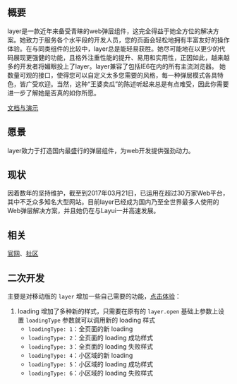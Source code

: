 
## 概要
layer是一款近年来备受青睐的web弹层组件，这完全得益于她全方位的解决方案。她致力于服务各个水平段的开发人员，您的页面会轻松地拥有丰富友好的操作体验。在与同类组件的比较中，layer总是能轻易获胜。她尽可能地在以更少的代码展现更强健的功能，且格外注重性能的提升、易用和实用性，正因如此，越来越多的开发者将媚眼投上了layer。layer兼容了包括IE6在内的所有主流浏览器。 她数量可观的接口，使得您可以自定义太多您需要的风格，每一种弹层模式各具特色，皆广受欢迎。当然，这种“王婆卖瓜”的陈述听起来总是有点难受，因此你需要进一步了解她是否真的如你所愿。

[文档与演示](http://layer.layui.com/) 

## 愿景
layer致力于打造国内最盛行的弹层组件，为web开发提供强劲动力。

## 现状
因着数年的坚持维护，截至到2017年03月21日，已运用在超过30万家Web平台，其中不乏众多知名大型网站。目前layer已经成为国内乃至全世界最多人使用的Web弹层解决方案，并且她仍在与Layui一并高速发展。

## 相关
[官网](http://layer.layui.com/)、[社区](http://fly.layui.com)

## 二次开发
主要是对移动版的 `layer` 增加一些自己需要的功能，[点击体验](https://fxss5201.github.io/layer/)：
 1. loading 增加了多种新的样式，只需要在原有的 `layer.open` 基础上参数上设置 `loadingType` 参数就可以调用新的 loading 样式
     * `loadingType: 1`：全页面的新 loading
     * `loadingType: 2`：全页面的 loading 成功样式
     * `loadingType: 3`：全页面的 loading 失败样式
     * `loadingType: 4`：小区域的新 loading
     * `loadingType: 5`：小区域的 loading 成功样式
     * `loadingType: 6`：小区域的 loading 失败样式